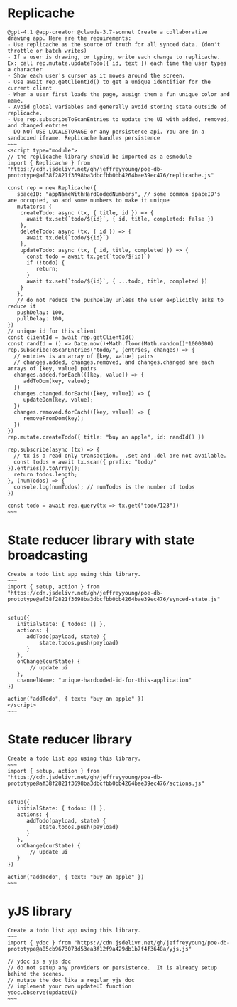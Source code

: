 
# Replicache
~~~~
@gpt-4.1 @app-creator @claude-3.7-sonnet Create a collaborative drawing app. Here are the requirements:
- Use replicache as the source of truth for all synced data. (don't throttle or batch writes)
- If a user is drawing, or typing, write each change to replicache. Ex: call rep.mutate.updateTodo({ id, text }) each time the user types a character
- Show each user's cursor as it moves around the screen.
- Use await rep.getClientId() to get a unique identifier for the current client
- When a user first loads the page, assign them a fun unique color and name.
- Avoid global variables and generally avoid storing state outside of replicache. 
- Use rep.subscribeToScanEntries to update the UI with added, removed, and changed entries
- DO NOT USE LOCALSTORAGE or any persistence api. You are in a sandboxed iframe. Replicache handles persistence
~~~
<script type="module">
// the replicache library should be imported as a esmodule
import { Replicache } from "https://cdn.jsdelivr.net/gh/jeffreyyoung/poe-db-prototype@af38f2821f3698ba3dbcfbb0bb4264bae39ec476/replicache.js"

const rep = new Replicache({
   spaceID: "appNameWithHardCodedNumbers", // some common spaceID's are occupied, so add some numbers to make it unique
   mutators: {
    createTodo: async (tx, { title, id }) => {
      await tx.set(`todo/${id}`, { id, title, completed: false })
    },
    deleteTodo: async (tx, { id }) => {
      await tx.del(`todo/${id}`)
    },
    updateTodo: async (tx, { id, title, completed }) => {
      const todo = await tx.get(`todo/${id}`)
      if (!todo) {
         return;
      }
      await tx.set(`todo/${id}`, { ...todo, title, completed })
    }
   },
   // do not reduce the pushDelay unless the user explicitly asks to reduce it
   pushDelay: 100,
   pullDelay: 100,
})
// unique id for this client
const clientId = await rep.getClientId()
const randId = () => Date.now()+Math.floor(Math.random()*1000000)
rep.subscribeToScanEntries("todo/", (entries, changes) => {
  // entries is an array of [key, value] pairs
  // changes.added, changes.removed, and changes.changed are each arrays of [key, value] pairs
  changes.added.forEach(([key, value]) => {
     addToDom(key, value);
  })
  changes.changed.forEach(([key, value]) => {
     updateDom(key, value);
  })
  changes.removed.forEach(([key, value]) => {
     removeFromDom(key);
  })
})
rep.mutate.createTodo({ title: "buy an apple", id: randId() })

rep.subscribe(async (tx) => {
  // tx is a read only transaction.  .set and .del are not available.
  const todos = await tx.scan({ prefix: "todo/" }).entries().toArray();
  return todos.length;
}, (numTodos) => {
  console.log(numTodos); // numTodos is the number of todos
})

const todo = await rep.query(tx => tx.get("todo/123"))
~~~
~~~~

# State reducer library with state broadcasting

~~~~
Create a todo list app using this library.
~~~
import { setup, action } from "https://cdn.jsdelivr.net/gh/jeffreyyoung/poe-db-prototype@af38f2821f3698ba3dbcfbb0bb4264bae39ec476/synced-state.js"


setup({
   initialState: { todos: [] },
   actions: {
      addTodo(payload, state) {
          state.todos.push(payload)
      }
   },
   onChange(curState) {
       // update ui
   },
   channelName: "unique-hardcoded-id-for-this-application"
})

action("addTodo", { text: "buy an apple" })
</script>
~~~
~~~~


# State reducer library

~~~~
Create a todo list app using this library.
~~~
import { setup, action } from "https://cdn.jsdelivr.net/gh/jeffreyyoung/poe-db-prototype@af38f2821f3698ba3dbcfbb0bb4264bae39ec476/actions.js"


setup({
   initialState: { todos: [] },
   actions: {
      addTodo(payload, state) {
          state.todos.push(payload)
      }
   },
   onChange(curState) {
       // update ui
   }
})

action("addTodo", { text: "buy an apple" })
~~~
~~~~

# yJS library

~~~~
Create a todo list app using this library.
~~~
import { ydoc } from "https://cdn.jsdelivr.net/gh/jeffreyyoung/poe-db-prototype@a85cb9673073d53ea3f12f9a429db1b7f4f3648a/yjs.js"

// ydoc is a yjs doc
// do not setup any providers or persistence.  It is already setup behind the scenes.
// mutate the doc like a regular yjs doc
// implement your own updateUI function
ydoc.observe(updateUI)
~~~
~~~~
